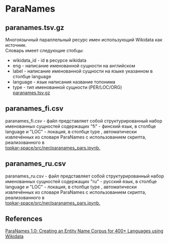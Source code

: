 # ParaNames
## paranames.tsv.gz
Многоязычный параллельный ресурс имен использующий Wikidata как источник. <br >
Словарь имеет следующие стобцы: <br >
- wikidata_id - id в ресурсе wikidata <br >
- eng - написание именованной сущности на английском <br >
- label - написание именованной сущности на языке указанном в столбце language <br >
- language - язык написания название топонима <br >
- type - тип именованной сущности (PER/LOC/ORG)<br >
[paranames.tsv.gz](https://github.com/bltlab/paranames/releases/download/v2024.05.07.0/paranames.tsv.gz) <br >
## paranames_fi.csv
paranames_fi.csv - файл представляет собой структурированный набор именованных сущностей содержащих "fi" - финский язык, в столбце language и "LOC" - локация, в столбце type , автоматически извлечённых из словаря ParaNames с использованием скрипта, реализованного в <br >
[topkar-space/src/ner/paranames_pars.ipynb.](https://github.com/componavt/topkar-space/blob/main/src/ner/nltk-ru-ner.ipynb)<br >
## paranames_ru.csv
paranames_ru.csv - файл представляет собой структурированный набор именованных сущностей содержащих "ru" - русский язык, в столбце language и "LOC" - локация, в столбце type , автоматически извлечённых из словаря ParaNames с использованием скрипта, реализованного в<br >
[topkar-space/src/ner/paranames_pars.ipynb.](https://github.com/componavt/topkar-space/blob/main/src/ner/nltk-ru-ner.ipynb)
## References
[ParaNames 1.0: Creating an Entity Name Corpus for 400+ Languages using Wikidata](https://arxiv.org/abs/2405.09496)

